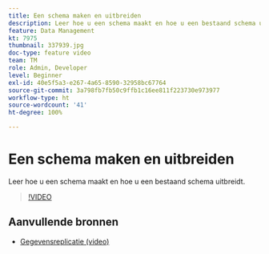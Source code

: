 ```yaml
---
title: Een schema maken en uitbreiden
description: Leer hoe u een schema maakt en hoe u een bestaand schema uitbreidt.
feature: Data Management
kt: 7975
thumbnail: 337939.jpg
doc-type: feature video
team: TM
role: Admin, Developer
level: Beginner
exl-id: 40e5f5a3-e267-4a65-8590-32958bc67764
source-git-commit: 3a798fb7fb50c9ffb1c16ee811f223730e973977
workflow-type: ht
source-wordcount: '41'
ht-degree: 100%

---
```


# Een schema maken en uitbreiden

Leer hoe u een schema maakt en hoe u een bestaand schema uitbreidt.

>[!VIDEO](https://video.tv.adobe.com/v/337939?quality=12)

## Aanvullende bronnen

* [Gegevensreplicatie (video)](/help/data-management/data-replication.md)
